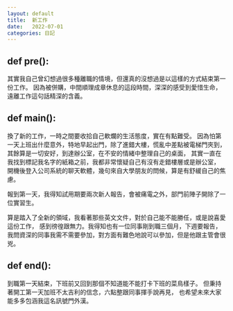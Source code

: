 ```yaml
---
layout: default
title:  新工作
date:   2022-07-01
categories: 日記
---
```


## def pre():

其實我自己曾幻想過很多種離職的情境，但還真的沒想過是以這樣的方式結束第一份工作。
因為被併購，中間順理成章休息的這段時間，深深的感受到愛惜生命，遠離工作這句話精深的含義。

## def main():

換了新的工作，一時之間要收拾自己軟爛的生活態度，實在有點難受。
因為怕第一天上班出什麼意外，特地早起出門，除了進錯大樓，慌亂中差點被電梯門夾到，
其餘算是一切安好，到達辦公室，在不安的情緒中整理自己的桌面，
其實一直在我找到標記我名字的紙箱之前，我都非常懷疑自己有沒有走錯樓層或是辦公室，
開機後登入公司系統的聊天軟體，幾句來自大學朋友的問候，算是有舒緩自己的焦慮。

報到第一天，我得知試用期要兩次新人報告，會被痛電之外，部門前陣子開除了一位實習生。

算是踏入了全新的領域，我看著那些英文文件，對於自己能不能勝任，或是說喜愛這份工作，
感到徬徨跟無力。我得知也有一位同事剛到職三個月，下週要報告，
我問資深的同事我需不需要參加，對方面有難色地說可以參加，但是他跟主管會很兇。

## def end():

到職第一天結束，下班前又回到那個不知道能不能打卡下班的菜鳥樣子。
但秉持著開工第一天加班不太吉利的信念，六點整跟同事揮手說再見，
也希望未來大家能多多包涵我這名訊號門外漢。
